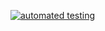 [![automated testing](https://github.com/ChristopherTYoung/ZasDasApp/actions/workflows/automatedtests.yml/badge.svg)](https://github.com/ChristopherTYoung/ZasDasApp/actions/workflows/automatedtests.yml)
